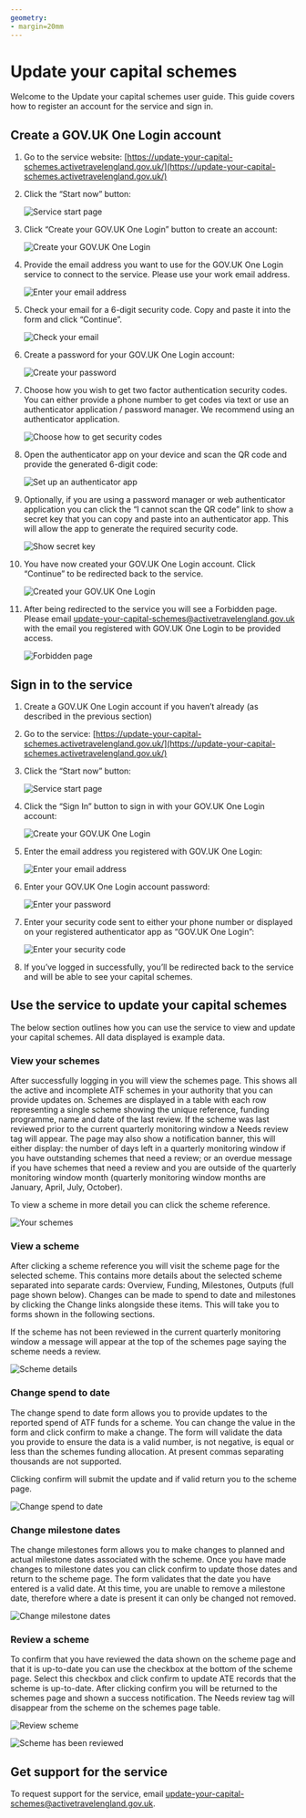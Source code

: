 ```yaml
---
geometry:
- margin=20mm
---
```


# Update your capital schemes 

Welcome to the Update your capital schemes user guide. This guide covers how to register an account for the service and sign in. 

## Create a GOV.UK One Login account 

1. Go to the service website: [https://update-your-capital-schemes.activetravelengland.gov.uk/](https://update-your-capital-schemes.activetravelengland.gov.uk/) 

1. Click the “Start now” button:

    ![Service start page](start.png)

1. Click “Create your GOV.UK One Login” button to create an account: 

    ![Create your GOV.UK One Login](create-or-sign-in.png)

1. Provide the email address you want to use for the GOV.UK One Login service to connect to the service. Please use your work email address. 

    ![Enter your email address](create-enter-email.png)

1. Check your email for a 6-digit security code. Copy and paste it into the form and click “Continue”.

    ![Check your email](create-check-email.png)

1. Create a password for your GOV.UK One Login account: 

    ![Create your password](create-password.png)

1. Choose how you wish to get two factor authentication security codes. You can either provide a phone number to get codes via text or use an authenticator application / password manager. We recommend using an authenticator application. 

    ![Choose how to get security codes](create-security-codes.png)

1. Open the authenticator app on your device and scan the QR code and provide the generated 6-digit code: 

    ![Set up an authenticator app](create-qr-code.png)

1. Optionally, if you are using a password manager or web authenticator application you can click the “I cannot scan the QR code” link to show a secret key that you can copy and paste into an authenticator app. This will allow the app to generate the required security code. 

    ![Show secret key](create-secret-key.png)

1. You have now created your GOV.UK One Login account. Click “Continue” to be redirected back to the service. 

    ![Created your GOV.UK One Login](create-success.png)

1. After being redirected to the service you will see a Forbidden page. Please email [update-your-capital-schemes@activetravelengland.gov.uk](mailto:update-your-capital-schemes@activetravelengland.gov.uk) with the email you registered with GOV.UK One Login to be provided access. 

    ![Forbidden page](forbidden.png)

## Sign in to the service 

1. Create a GOV.UK One Login account if you haven’t already (as described in the previous section) 

1. Go to the service: [https://update-your-capital-schemes.activetravelengland.gov.uk/](https://update-your-capital-schemes.activetravelengland.gov.uk/) 

1. Click the “Start now” button: 

    ![Service start page](start.png)

1. Click the “Sign In” button to sign in with your GOV.UK One Login account: 

    ![Create your GOV.UK One Login](create-or-sign-in.png)

1. Enter the email address you registered with GOV.UK One Login: 

    ![Enter your email address](sign-in-enter-email.png)

1. Enter your GOV.UK One Login account password: 

    ![Enter your password](sign-in-password.png)

1. Enter your security code sent to either your phone number or displayed on your registered authenticator app as “GOV.UK One Login”: 

    ![Enter your security code](sign-in-security-code.png)

1. If you’ve logged in successfully, you’ll be redirected back to the service and will be able to see your capital schemes. 

## Use the service to update your capital schemes 

The below section outlines how you can use the service to view and update your capital schemes. All data displayed is example data. 

### View your schemes

After successfully logging in you will view the schemes page. This shows all the active and incomplete ATF schemes in your authority that you can provide updates on. Schemes are displayed in a table with each row representing a single scheme showing the unique reference, funding programme, name and date of the last review. If the scheme was last reviewed prior to the current quarterly monitoring window a Needs review tag will appear. The page may also show a notification banner, this will either display: the number of days left in a quarterly monitoring window if you have outstanding schemes that need a review; or an overdue message if you have schemes that need a review and you are outside of the quarterly monitoring window month (quarterly monitoring window months are January, April, July, October). 

To view a scheme in more detail you can click the scheme reference. 

![Your schemes](schemes.png)

### View a scheme

After clicking a scheme reference you will visit the scheme page for the selected scheme. This contains more details about the selected scheme separated into separate cards: Overview, Funding, Milestones, Outputs (full page shown below). Changes can be made to spend to date and milestones by clicking the Change links alongside these items. This will take you to forms shown in the following sections. 
   
If the scheme has not been reviewed in the current quarterly monitoring window a message will appear at the top of the schemes page saying the scheme needs a review. 

![Scheme details](scheme.png)

### Change spend to date

The change spend to date form allows you to provide updates to the reported spend of ATF funds for a scheme. You can change the value in the form and click confirm to make a change. The form will validate the data you provide to ensure the data is a valid number, is not negative, is equal or less than the schemes funding allocation. At present commas separating thousands are not supported.

Clicking confirm will submit the update and if valid return you to the scheme page. 

![Change spend to date](change-spend-to-date.png)

### Change milestone dates

The change milestones form allows you to make changes to planned and actual milestone dates associated with the scheme. Once you have made changes to milestone dates you can click confirm to update those dates and return to the scheme page. The form validates that the date you have entered is a valid date. At this time, you are unable to remove a milestone date, therefore where a date is present it can only be changed not removed. 

![Change milestone dates](change-milestone-dates.png)

### Review a scheme

To confirm that you have reviewed the data shown on the scheme page and that it is up-to-date you can use the checkbox at the bottom of the scheme page. Select this checkbox and click confirm to update ATE records that the scheme is up-to-date. After clicking confirm you will be returned to the schemes page and shown a success notification. The Needs review tag will disappear from the scheme on the schemes page table. 

![Review scheme](review.png)

![Scheme has been reviewed](review-success.png)

## Get support for the service 

To request support for the service, email [update-your-capital-schemes@activetravelengland.gov.uk](mailto:update-your-capital-schemes@activetravelengland.gov.uk). 
